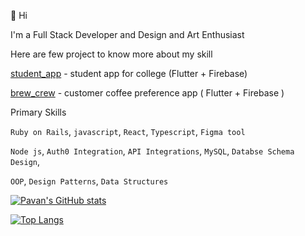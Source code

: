 👋 Hi

I'm a Full Stack Developer and Design and Art Enthusiast

Here are few project to know more about my skill

[student_app](https://github.com/pavankumar-v/Student_app) - student app for college (Flutter + Firebase)

[brew_crew](https://github.com/pavankumar-v/brew_crew) - customer coffee preference app ( Flutter + Firebase )


Primary Skills

`Ruby on Rails`, `javascript`, `React`, `Typescript`, `Figma tool`

`Node js`, `Auth0 Integration`, `API Integrations`, `MySQL`, `Databse Schema Design`,

`OOP`, `Design Patterns`, `Data Structures`


[![Pavan's GitHub stats](https://github-readme-stats.vercel.app/api?username=PavanKumar-V&theme=gotham&show_icons=true)](https://github.com/vidhi499/github-readme-stats)

[![Top Langs](https://github-readme-stats.vercel.app/api/top-langs/?username=pavankumar-v&layout=compact)](https://github.com/vidhi499/github-readme-stats)
